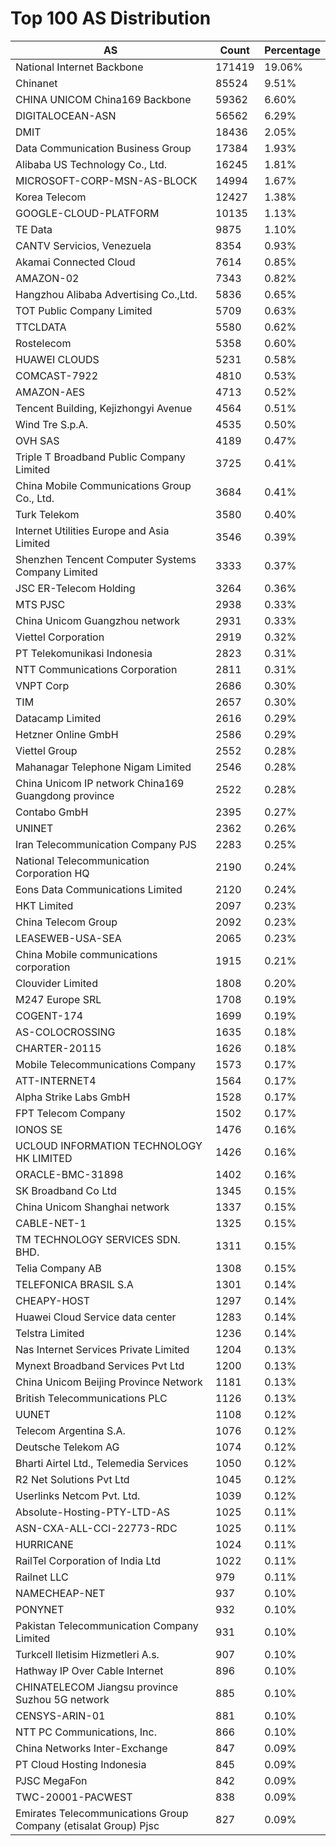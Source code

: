 # Top 100 AS Distribution
| AS | Count | Percentage |
|----|----|----|
| National Internet Backbone | 171419 | 19.06% |
| Chinanet | 85524 | 9.51% |
| CHINA UNICOM China169 Backbone | 59362 | 6.60% |
| DIGITALOCEAN-ASN | 56562 | 6.29% |
| DMIT | 18436 | 2.05% |
| Data Communication Business Group | 17384 | 1.93% |
| Alibaba US Technology Co., Ltd. | 16245 | 1.81% |
| MICROSOFT-CORP-MSN-AS-BLOCK | 14994 | 1.67% |
| Korea Telecom | 12427 | 1.38% |
| GOOGLE-CLOUD-PLATFORM | 10135 | 1.13% |
| TE Data | 9875 | 1.10% |
| CANTV Servicios, Venezuela | 8354 | 0.93% |
| Akamai Connected Cloud | 7614 | 0.85% |
| AMAZON-02 | 7343 | 0.82% |
| Hangzhou Alibaba Advertising Co.,Ltd. | 5836 | 0.65% |
| TOT Public Company Limited | 5709 | 0.63% |
| TTCLDATA | 5580 | 0.62% |
| Rostelecom | 5358 | 0.60% |
| HUAWEI CLOUDS | 5231 | 0.58% |
| COMCAST-7922 | 4810 | 0.53% |
| AMAZON-AES | 4713 | 0.52% |
| Tencent Building, Kejizhongyi Avenue | 4564 | 0.51% |
| Wind Tre S.p.A. | 4535 | 0.50% |
| OVH SAS | 4189 | 0.47% |
| Triple T Broadband Public Company Limited | 3725 | 0.41% |
| China Mobile Communications Group Co., Ltd. | 3684 | 0.41% |
| Turk Telekom | 3580 | 0.40% |
| Internet Utilities Europe and Asia Limited | 3546 | 0.39% |
| Shenzhen Tencent Computer Systems Company Limited | 3333 | 0.37% |
| JSC ER-Telecom Holding | 3264 | 0.36% |
| MTS PJSC | 2938 | 0.33% |
| China Unicom Guangzhou network | 2931 | 0.33% |
| Viettel Corporation | 2919 | 0.32% |
| PT Telekomunikasi Indonesia | 2823 | 0.31% |
| NTT Communications Corporation | 2811 | 0.31% |
| VNPT Corp | 2686 | 0.30% |
| TIM | 2657 | 0.30% |
| Datacamp Limited | 2616 | 0.29% |
| Hetzner Online GmbH | 2586 | 0.29% |
| Viettel Group | 2552 | 0.28% |
| Mahanagar Telephone Nigam Limited | 2546 | 0.28% |
| China Unicom IP network China169 Guangdong province | 2522 | 0.28% |
| Contabo GmbH | 2395 | 0.27% |
| UNINET | 2362 | 0.26% |
| Iran Telecommunication Company PJS | 2283 | 0.25% |
| National Telecommunication Corporation HQ | 2190 | 0.24% |
| Eons Data Communications Limited | 2120 | 0.24% |
| HKT Limited | 2097 | 0.23% |
| China Telecom Group | 2092 | 0.23% |
| LEASEWEB-USA-SEA | 2065 | 0.23% |
| China Mobile communications corporation | 1915 | 0.21% |
| Clouvider Limited | 1808 | 0.20% |
| M247 Europe SRL | 1708 | 0.19% |
| COGENT-174 | 1699 | 0.19% |
| AS-COLOCROSSING | 1635 | 0.18% |
| CHARTER-20115 | 1626 | 0.18% |
| Mobile Telecommunications Company | 1573 | 0.17% |
| ATT-INTERNET4 | 1564 | 0.17% |
| Alpha Strike Labs GmbH | 1528 | 0.17% |
| FPT Telecom Company | 1502 | 0.17% |
| IONOS SE | 1476 | 0.16% |
| UCLOUD INFORMATION TECHNOLOGY HK LIMITED | 1426 | 0.16% |
| ORACLE-BMC-31898 | 1402 | 0.16% |
| SK Broadband Co Ltd | 1345 | 0.15% |
| China Unicom Shanghai network | 1337 | 0.15% |
| CABLE-NET-1 | 1325 | 0.15% |
| TM TECHNOLOGY SERVICES SDN. BHD. | 1311 | 0.15% |
| Telia Company AB | 1308 | 0.15% |
| TELEFONICA BRASIL S.A | 1301 | 0.14% |
| CHEAPY-HOST | 1297 | 0.14% |
| Huawei Cloud Service data center | 1283 | 0.14% |
| Telstra Limited | 1236 | 0.14% |
| Nas Internet Services Private Limited | 1204 | 0.13% |
| Mynext Broadband Services Pvt Ltd | 1200 | 0.13% |
| China Unicom Beijing Province Network | 1181 | 0.13% |
| British Telecommunications PLC | 1126 | 0.13% |
| UUNET | 1108 | 0.12% |
| Telecom Argentina S.A. | 1076 | 0.12% |
| Deutsche Telekom AG | 1074 | 0.12% |
| Bharti Airtel Ltd., Telemedia Services | 1050 | 0.12% |
| R2 Net Solutions Pvt Ltd | 1045 | 0.12% |
| Userlinks Netcom Pvt. Ltd. | 1039 | 0.12% |
| Absolute-Hosting-PTY-LTD-AS | 1025 | 0.11% |
| ASN-CXA-ALL-CCI-22773-RDC | 1025 | 0.11% |
| HURRICANE | 1024 | 0.11% |
| RailTel Corporation of India Ltd | 1022 | 0.11% |
| Railnet LLC | 979 | 0.11% |
| NAMECHEAP-NET | 937 | 0.10% |
| PONYNET | 932 | 0.10% |
| Pakistan Telecommunication Company Limited | 931 | 0.10% |
| Turkcell Iletisim Hizmetleri A.s. | 907 | 0.10% |
| Hathway IP Over Cable Internet | 896 | 0.10% |
| CHINATELECOM Jiangsu province Suzhou 5G network | 885 | 0.10% |
| CENSYS-ARIN-01 | 881 | 0.10% |
| NTT PC Communications, Inc. | 866 | 0.10% |
| China Networks Inter-Exchange | 847 | 0.09% |
| PT Cloud Hosting Indonesia | 845 | 0.09% |
| PJSC MegaFon | 842 | 0.09% |
| TWC-20001-PACWEST | 838 | 0.09% |
| Emirates Telecommunications Group Company (etisalat Group) Pjsc | 827 | 0.09% |
